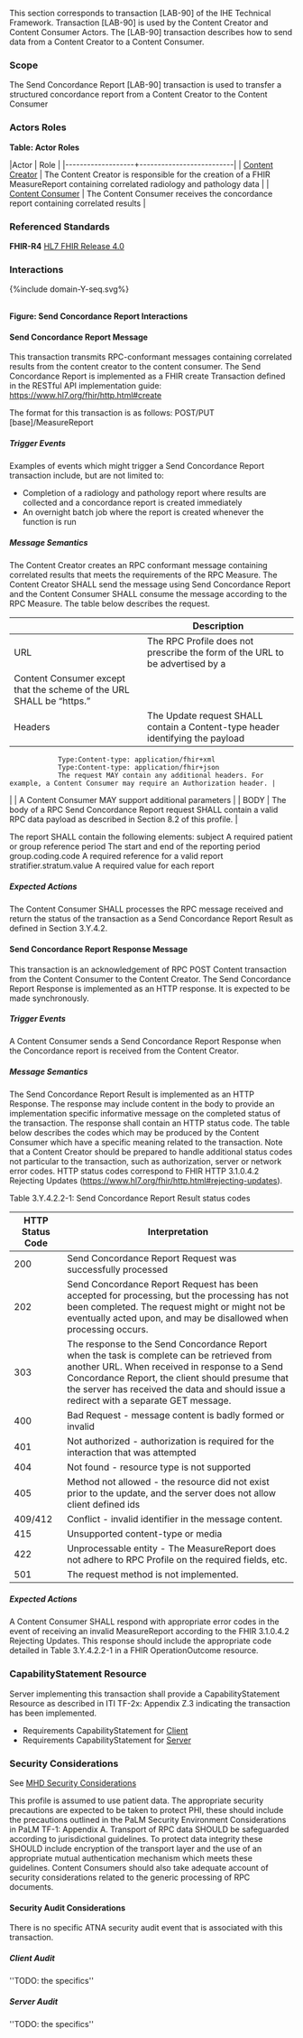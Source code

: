 This section corresponds to transaction [LAB-90] of the IHE Technical Framework. Transaction [LAB-90] is used by the Content Creator and Content Consumer Actors. The [LAB-90] transaction describes how to send data from a Content Creator to a Content Consumer.

### Scope

The Send Concordance Report [LAB-90] transaction is used to transfer a structured concordance report from a Content Creator to the Content Consumer

### Actors Roles

**Table: Actor Roles**

|Actor | Role |
|-------------------+--------------------------|
| [Content Creator](volume-1.html#contentcreator)    | The Content Creator is responsible for the creation of a FHIR MeasureReport containing correlated radiology and pathology data |
| [Content Consumer](volume-1.html#contentconsumer) | The Content Consumer receives the concordance report containing correlated results |

### Referenced Standards

**FHIR-R4** [HL7 FHIR Release 4.0](http://www.hl7.org/FHIR/R4)

### Interactions

<div>
{%include domain-Y-seq.svg%}
</div>
<br clear="all">

**Figure: Send Concordance Report Interactions**


#### Send Concordance Report Message
This transaction transmits RPC-conformant messages containing correlated results from the content creator to the content consumer. 
The Send Concordance Report is implemented as a FHIR create Transaction defined in the RESTful API implementation guide: https://www.hl7.org/fhir/http.html#create 

The format for this transaction is as follows:
POST/PUT [base]/MeasureReport 


##### Trigger Events

Examples of events which might trigger a Send Concordance Report transaction include, but are not limited to: 
- Completion of a radiology and pathology report where results are collected and a concordance report is created immediately
- An overnight batch job where the report is created whenever the function is run 

##### Message Semantics

The Content Creator creates an RPC conformant message containing correlated results that meets the requirements of the RPC Measure. The Content Creator SHALL send the message using Send Concordance Report and the Content Consumer SHALL consume the message according to the RPC Measure. The table below describes the request. 

|             | Description |
| ----------- | ----------- |
| URL         | The RPC Profile does not prescribe the form of the URL to be advertised by a 
                Content Consumer except that the scheme of the URL SHALL be “https.” |
| Headers     | The Update request SHALL contain a Content-type header identifying the payload
                Type:Content-type: application/fhir+xml
                Type:Content-type: application/fhir+json
                The request MAY contain any additional headers. For example, a Content Consumer may require an Authorization header. |
|             | A Content Consumer MAY support additional parameters |
| BODY        | The body of a RPC Send Concordance Report request SHALL contain a valid RPC data payload as described in Section 8.2 of this profile. |

The report SHALL contain the following elements: 
subject 
    A required patient or group reference
period
    The start and end of the reporting period
group.coding.code 
    A required reference for a valid report
stratifier.stratum.value
    A required value for each report


##### Expected Actions

The Content Consumer SHALL processes the RPC message received and return the status of the transaction as a Send Concordance Report Result as defined in Section 3.Y.4.2.

#### Send Concordance Report Response Message

This transaction is an acknowledgement of RPC POST Content transaction from the Content Consumer to the Content Creator.
The Send Concordance Report Response is implemented as an HTTP response. It is expected to be made synchronously.

##### Trigger Events

A Content Consumer sends a Send Concordance Report Response when the Concordance report is received from the Content Creator. 

##### Message Semantics

The Send Concordance Report Result is implemented as an HTTP Response. The response may include content in the body to provide an implementation specific informative message on the completed status of the transaction. The response shall contain an HTTP status code. The table below describes the codes which may be produced by the Content Consumer which have a specific meaning related to the transaction.
Note that a Content Creator should be prepared to handle additional status codes not particular to the transaction, such as authorization, server or network error codes. HTTP status codes correspond to FHIR HTTP 3.1.0.4.2 Rejecting Updates (https://www.hl7.org/fhir/http.html#rejecting-updates). 

Table 3.Y.4.2.2-1: Send Concordance Report Result status codes

| HTTP Status Code | Interpretation |
| ---------------- | -------------- |
| 200              | Send Concordance Report Request was successfully processed |
| 202              | Send Concordance Report Request has been accepted for processing, but the processing has not been completed. The request might or might not be eventually acted upon, and may be disallowed when processing occurs. |
| 303              | The response to the Send Concordance Report when the task is complete can be retrieved from another URL. When received in response to a Send Concordance Report, the client should presume that the server has received the data and should issue a redirect with a separate GET message. |
| 400              | Bad Request - message content is badly formed or invalid |
| 401              | Not authorized - authorization is required for the interaction that was attempted |
| 404              | Not found - resource type is not supported |
| 405              | Method not allowed - the resource did not exist prior to the update, and the server does not allow client defined ids |
| 409/412          | Conflict - invalid identifier in the message content. |
| 415              | Unsupported content-type or media |
| 422              | Unprocessable entity - The MeasureReport does not adhere to RPC Profile on the required fields, etc. |
| 501              | The request method is not implemented. |

##### Expected Actions

A Content Consumer SHALL respond with appropriate error codes in the event of receiving an invalid MeasureReport according to the FHIR 3.1.0.4.2 Rejecting Updates. This response should include the appropriate code detailed in Table 3.Y.4.2.2-1 in a FHIR OperationOutcome resource. 


### CapabilityStatement Resource

Server implementing this transaction shall provide a CapabilityStatement Resource as described in ITI TF-2x: Appendix Z.3 indicating the transaction has been implemented. 
* Requirements CapabilityStatement for [Client](CapabilityStatement-IHE.FooBar.client.html)
* Requirements CapabilityStatement for [Server](CapabilityStatement-IHE.FooBar.server.html)

### Security Considerations

See [MHD Security Considerations](volume-1.html#security-considerations)

This profile is assumed to use patient data. The appropriate security precautions are expected to be taken to protect PHI, these should include the precautions outlined in the PaLM Security Environment Considerations in PaLM TF-1: Appendix A.
Transport of RPC data SHOULD be safeguarded according to jurisdictional guidelines. To protect data integrity these SHOULD include encryption of the transport layer and the use of an appropriate mutual authentication mechanism which meets these guidelines. 
Content Consumers should also take adequate account of security considerations related to the generic processing of RPC documents.

#### Security Audit Considerations

There is no specific ATNA security audit event that is associated with this transaction. 

##### Client Audit 

''TODO: the specifics''

##### Server Audit 

''TODO: the specifics''




